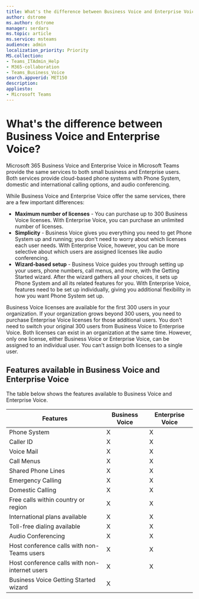 ```yaml
---
title: What's the difference between Business Voice and Enterprise Voice?
author: dstrome 
ms.author: dstrome
manager: serdars
ms.topic: article
ms.service: msteams
audience: admin
localization_priority: Priority
MS.collection: 
- Teams_ITAdmin_Help
- M365-collaboration
- Teams_Business_Voice
search.appverid: MET150
description: 
appliesto: 
- Microsoft Teams
---
```


# What's the difference between Business Voice and Enterprise Voice?

Microsoft 365 Business Voice and Enterprise Voice in Microsoft Teams provide the same services to both small business and Enterprise users. Both services provide cloud-based phone systems with Phone System, domestic and international calling options, and audio conferencing.

While Business Voice and Enterprise Voice offer the same services, there are a few important differences:

- **Maximum number of licenses** - You can purchase up to 300 Business Voice licenses. With Enterprise Voice, you can purchase an unlimited number of licenses.
- **Simplicity** - Business Voice gives you everything you need to get Phone System up and running; you don't need to worry about which licenses each user needs. With Enterprise Voice, however, you can be more selective about which users are assigned licenses like audio conferencing.
- **Wizard-based setup** - Business Voice guides you through setting up your users, phone numbers, call menus, and more, with the Getting Started wizard. After the wizard gathers all your choices, it sets up Phone System and all its related features for you. With Enterprise Voice, features need to be set up individually, giving you additional flexibility in how you want Phone System set up.

Business Voice licenses are available for the first 300 users in your organization. If your organization grows beyond 300 users, you need to purchase Enterprise Voice licenses for those additional users. You don't need to switch your original 300 users from Business Voice to Enterprise Voice. Both licenses can exist in an organization at the same time. However, only one license, either Business Voice or Enterprise Voice, can be assigned to an individual user. You can't assign both licenses to a single user.

## Features available in Business Voice and Enterprise Voice

The table below shows the features available to Business Voice and Enterprise Voice.

|  Features                                                            | Business Voice | Enterprise Voice  |
|----------------------------------------------------------------------|----------------|-------------------|
| Phone System               | X              | X                 |
| Caller ID                                                            | X              | X                 |
| Voice Mail                                                           | X              | X                 |
| Call Menus                                                           | X              | X                 |
| Shared Phone Lines                                                   | X              | X                 |
| Emergency Calling                                                    | X              | X                 |
| Domestic Calling                    | X              | X                 |
| Free calls within country or region                                  | X              | X                 |
| International plans available                                        | X              | X                 |
| Toll-free dialing available                                          | X              | X                 |
| Audio Conferencing           | X              | X                 |
| Host conference calls with non-Teams users                           | X              | X                 |
| Host conference calls with non-internet users                        | X              | X                 |
| Business Voice Getting Started wizard  | X              |                   |
